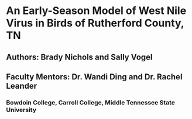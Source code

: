 # An Early-Season Model of West Nile Virus in Birds of Rutherford County, TN
## Authors: Brady Nichols and Sally Vogel
## Faculty Mentors: Dr. Wandi Ding and Dr. Rachel Leander
### Bowdoin College, Carroll College, Middle Tennessee State University

